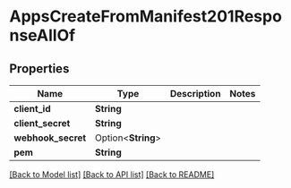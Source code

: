 # AppsCreateFromManifest201ResponseAllOf

## Properties

Name | Type | Description | Notes
------------ | ------------- | ------------- | -------------
**client_id** | **String** |  | 
**client_secret** | **String** |  | 
**webhook_secret** | Option<**String**> |  | 
**pem** | **String** |  | 

[[Back to Model list]](../README.md#documentation-for-models) [[Back to API list]](../README.md#documentation-for-api-endpoints) [[Back to README]](../README.md)



